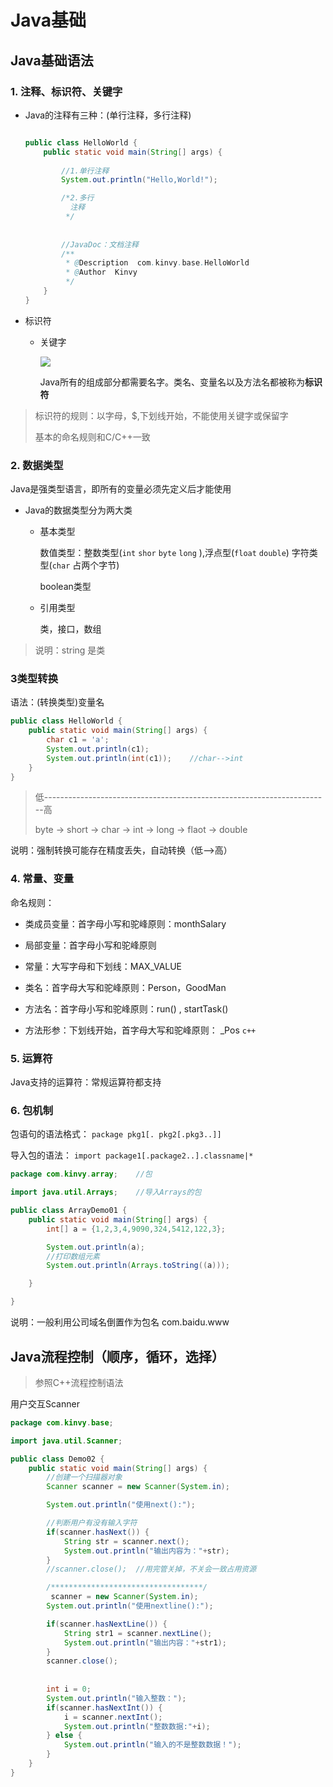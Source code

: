 # Java基础


<!--more-->



## Java基础语法





### 1. 注释、标识符、关键字

* Java的注释有三种：(单行注释，多行注释)

  ```java
  
  public class HelloWorld {
      public static void main(String[] args) {
          
          //1.单行注释
          System.out.println("Hello,World!");
  
          /*2.多行
            注释
           */
          
          
          //JavaDoc：文档注释
          /**
           * @Description  com.kinvy.base.HelloWorld
           * @Author  Kinvy
           */
      }
  }
  ```



* 标识符

  * 关键字

    ![](https://kinvy-images.oss-cn-beijing.aliyuncs.com/Images/%E5%85%B3%E9%94%AE%E5%AD%97.png)

    Java所有的组成部分都需要名字。类名、变量名以及方法名都被称为**标识符**

> 标识符的规则：以字母，$,下划线开始，不能使用关键字或保留字
>
> 基本的命名规则和C/C++一致







### 2. 数据类型

Java是强类型语言，即所有的变量必须先定义后才能使用

* Java的数据类型分为两大类

  * 基本类型

    数值类型：整数类型(`int` `shor` `byte` `long` ),浮点型(`float` `double`)  字符类型(`char` 占两个字节)

    boolean类型

  * 引用类型

    类，接口，数组

> 说明：string 是类



### 3类型转换

语法：(转换类型)变量名   

```java
public class HelloWorld {
    public static void main(String[] args) {
        char c1 = 'a';
        System.out.println(c1);
        System.out.println(int(c1));	//char-->int
    }
}

```

> 低-----------------------------------------------------------------------高
>
> byte -> short -> char -> int -> long -> flaot -> double



说明：强制转换可能存在精度丢失，自动转换（低-->高）



### 4. 常量、变量

命名规则：

* 类成员变量：首字母小写和驼峰原则：monthSalary

* 局部变量：首字母小写和驼峰原则

* 常量：大写字母和下划线：MAX_VALUE

* 类名：首字母大写和驼峰原则：Person，GoodMan

* 方法名：首字母小写和驼峰原则：run()  , startTask()

* 方法形参：下划线开始，首字母大写和驼峰原则： _Pos     `c++`

  

### 5. 运算符

Java支持的运算符：常规运算符都支持



### 6. 包机制

包语句的语法格式：  `package pkg1[. pkg2[.pkg3..]]`

导入包的语法： `import package1[.package2..].classname|*`



```java
package com.kinvy.array;	//包

import java.util.Arrays;	//导入Arrays的包

public class ArrayDemo01 {
    public static void main(String[] args) {
        int[] a = {1,2,3,4,9090,324,5412,122,3};

        System.out.println(a);
        //打印数组元素
        System.out.println(Arrays.toString((a)));

    }

}
```



说明：一般利用公司域名倒置作为包名    com.baidu.www



## Java流程控制（顺序，循环，选择）



> 参照C++流程控制语法



用户交互Scanner

```java
package com.kinvy.base;

import java.util.Scanner;

public class Demo02 {
    public static void main(String[] args) {
        //创建一个扫描器对象
        Scanner scanner = new Scanner(System.in);

        System.out.println("使用next():");

        //判断用户有没有输入字符
        if(scanner.hasNext()) {
            String str = scanner.next();
            System.out.println("输出内容为："+str);
        }
        //scanner.close();  //用完管关掉，不关会一致占用资源

        /**********************************/
         scanner = new Scanner(System.in);
        System.out.println("使用nextline():");

        if(scanner.hasNextLine()) {
            String str1 = scanner.nextLine();
            System.out.println("输出内容："+str1);
        }
        scanner.close();
	 	
        
        int i = 0;
        System.out.println("输入整数：");
        if(scanner.hasNextInt()) {
            i = scanner.nextInt();
            System.out.println("整数数据:"+i);
        } else {
            System.out.println("输入的不是整数数据！");
        }
    }
}
```






